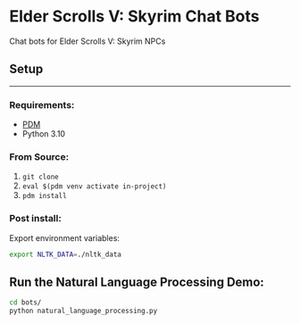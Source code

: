 # Elder Scrolls V: Skyrim Chat Bots

Chat bots for Elder Scrolls V: Skyrim NPCs


## Setup
---

### Requirements:
- [PDM](https://pdm.fming.dev/latest/)
- Python 3.10

### From Source:
1. `git clone`
2. `eval $(pdm venv activate in-project)`
3. `pdm install`

### Post install:
Export environment variables:
```bash
export NLTK_DATA=./nltk_data
```

## Run the Natural Language Processing Demo:
```bash
cd bots/
python natural_language_processing.py
```